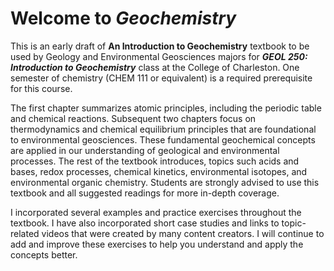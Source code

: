 # Welcome to *Geochemistry*


This is an early draft of **An Introduction to Geochemistry** textbook to be used by Geology and Environmental Geosciences majors for ***GEOL 250: Introduction to Geochemistry*** class at the College of Charleston.  One semester of chemistry (CHEM 111 or equivalent) is a required prerequisite for this course.  

The first chapter summarizes atomic principles, including the periodic table and chemical reactions.  Subsequent two chapters focus on thermodynamics and chemical equilibrium principles that are foundational to environmental geosciences. These fundamental geochemical concepts are applied in our understanding of geological and environmental processes.  The rest of the textbook introduces, topics such acids and bases, redox processes, chemical kinetics, environmental isotopes, and environmental organic chemistry. Students are strongly advised to use this textbook and all suggested readings for more in-depth coverage.

I incorporated several examples and practice exercises throughout the textbook. I have also incorporated short case studies and links to topic-related videos that were created by many content creators. I will continue to add and improve these exercises to help you understand and apply the concepts better. 


```{tableofcontents}
```
